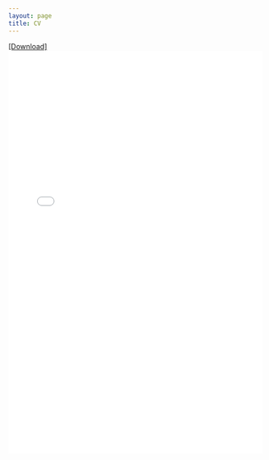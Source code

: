 ```yaml
---
layout: page
title: CV
---
```


<div class="cv-page">
  <a href="/assets/pdf/CV_JoonYang_2024Sep.pdf" download>[Download]</a>
</div>

<iframe src="/assets/pdf/CV_JoonYang_2024Sep.pdf" width="100%" height="800px" frameborder="0"></iframe>
